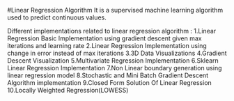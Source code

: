 #Linear Regression Algorithm
It is a supervised machine learning algorithm used to predict continuous values.

Different implementations related to linear regression algorithm :
1.Linear Regression Basic Implementation using gradient descent given max iterations and learning rate
2.Linear Regression Implementation using change in error instead of max iterations
3.3D Data Visualizations
4.Gradient Descent Visualization
5.Multivariate Regression Implementation
6.Sklearn Linear Regression Implementation
7.Non Linear boundary generation using linear regression model
8.Stochastic and Mini Batch Gradient Descent Algorithm implementation
9.Closed Form Solution Of Linear Regression
10.Locally Weighted Regression(LOWESS)